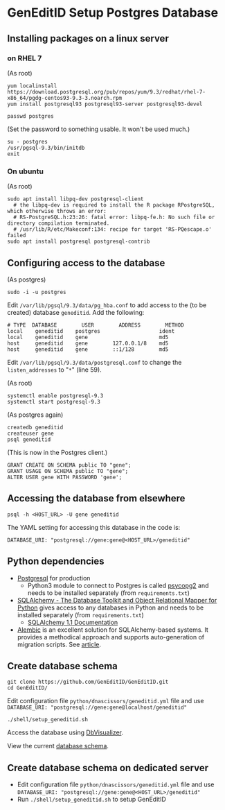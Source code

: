 # GenEditID Setup Postgres Database


## Installing packages on a linux server

### on RHEL 7
(As root)
```
yum localinstall https://download.postgresql.org/pub/repos/yum/9.3/redhat/rhel-7-x86_64/pgdg-centos93-9.3-3.noarch.rpm
yum install postgresql93 postgresql93-server postgresql93-devel

passwd postgres
```

(Set the password to something usable. It won't be used much.)

```
su - postgres
/usr/pgsql-9.3/bin/initdb
exit
```

### On ubuntu
(As root)
```
sudo apt install libpq-dev postgresql-client
  # the libpq-dev is required to install the R package RPostgreSQL, which otherwise throws an error:
  # RS-PostgreSQL.h:23:26: fatal error: libpq-fe.h: No such file or directory compilation terminated.
  # /usr/lib/R/etc/Makeconf:134: recipe for target 'RS-PQescape.o' failed
sudo apt install postgresql postgresql-contrib
```

## Configuring access to the database

(As postgres)
```
sudo -i -u postgres
```

Edit `/var/lib/pgsql/9.3/data/pg_hba.conf` to add access to the (to be created) database `geneditid`. Add the following:
```
# TYPE  DATABASE        USER        ADDRESS        METHOD
local    geneditid    postgres                   ident
local    geneditid    gene                       md5
host     geneditid    gene        127.0.0.1/8    md5
host     geneditid    gene        ::1/128        md5
```

Edit `/var/lib/pgsql/9.3/data/postgresql.conf` to change the `listen_addresses` to "`*`" (line 59).

(As root)
```
systemctl enable postgresql-9.3
systemctl start postgresql-9.3
```

(As postgres again)
```
createdb geneditid
createuser gene
psql geneditid
```

(This is now in the Postgres client.)
```
GRANT CREATE ON SCHEMA public TO "gene";
GRANT USAGE ON SCHEMA public TO "gene";
ALTER USER gene WITH PASSWORD 'gene';
```

## Accessing the database from elsewhere

```
psql -h <HOST_URL> -U gene geneditid
```

The YAML setting for accessing this database in the code is:
```
DATABASE_URI: "postgresql://gene:gene@<HOST_URL>/geneditid"
```

## Python dependencies
- [Postgresql](https://www.postgresql.org/) for production
  - Python3 module to connect to Postgres is called [psycopg2](http://initd.org/psycopg/) and needs to be installed separately (from `requirements.txt`)
- [SQLAlchemy - The Database Toolkit and Object Relational Mapper for Python](http://www.sqlalchemy.org/) gives access to any databases in Python and needs to be installed separately (from `requirements.txt`)
  - [SQLAlchemy 1.1 Documentation](http://docs.sqlalchemy.org/en/rel_1_1/)
- [Alembic](https://bitbucket.org/zzzeek/alembic) is an excellent solution for SQLAlchemy-based systems. It provides a methodical approach and supports auto-generation of migration scripts. See [article](https://www.compose.com/articles/schema-migrations-with-alembic-python-and-postgresql/).


## Create database schema

```
git clone https://github.com/GenEditID/GenEditID.git
cd GenEditID/
```

Edit configuration file `python/dnascissors/geneditid.yml` file and use `DATABASE_URI: "postgresql://gene:gene@localhost/geneditid"`

```
./shell/setup_geneditid.sh
```

Access the database using [DbVisualizer](http://www.dbvis.com/).

View the current [database schema](db_diagram.pdf).


## Create database schema on dedicated server

- Edit configuration file `python/dnascissors/geneditid.yml` file and use `DATABASE_URI: "postgresql://gene:gene@<HOST_URL>/geneditid"`
- Run `./shell/setup_geneditid.sh` to setup GenEditID
